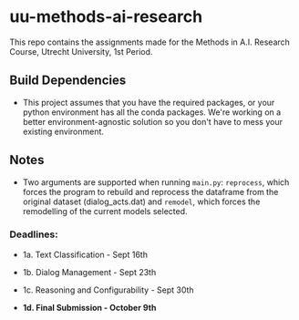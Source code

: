 # uu-methods-ai-research
This repo contains the assignments made for the Methods in A.I. Research Course, Utrecht University, 1st Period.

## Build Dependencies
- This project assumes that you have the required packages, or your python environment has all the conda packages. We're working on a better environment-agnostic solution so you don't have to mess your existing environment.
## Notes
- Two arguments are supported when running `main.py`: `reprocess`, which forces the program to rebuild and reprocess the dataframe from the original dataset (dialog_acts.dat) and `remodel`, which forces the remodelling of the current models selected.

### Deadlines:

- 1a. Text Classification - Sept 16th

- 1b. Dialog Management - Sept 23th

- 1c. Reasoning and Configurability - Sept 30th

- **1d. Final Submission - October 9th**
